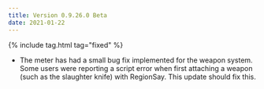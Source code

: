 ```yaml
---
title: Version 0.9.26.0 Beta
date: 2021-01-22
---
```

{% include tag.html tag="fixed" %}

- The meter has had a small bug fix implemented for the weapon system. Some users were reporting a script error when first attaching a weapon (such as the slaughter knife) with RegionSay. This update should fix this.
